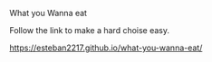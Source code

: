 What you Wanna eat


Follow the link to make a hard choise easy.

https://esteban2217.github.io/what-you-wanna-eat/
